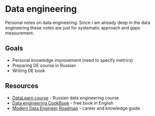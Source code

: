 # Data engineering

Personal notes on data engineering. Since I am already deep in the data engineering these notes are just for systematic approach and gaps measurement.


## Goals
* Personal knowledge improvement (need to specify metrics)
* Preparing DE course in Russian
* Writing DE book

## Resources

* [DataLearn course](https://github.com/Data-Learn/data-engineering) - Russian data engineering course
* [Data engineering CookBook](https://github.com/andkret/Cookbook) - free book in English
* [Modern Data Engineer Roadmap](https://github.com/datastacktv/data-engineer-roadmap) - career and knowledge guide